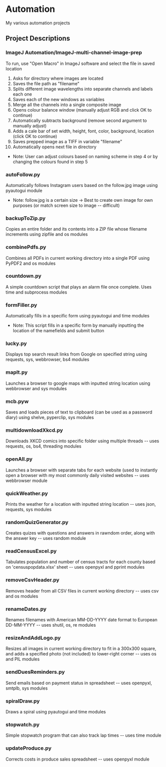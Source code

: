 <h1> Automation </h1>

<p> My various automation projects </p>

<h2>Project Descriptions</h2>

<h3><b>ImageJ Automation/ImageJ-multi-channel-image-prep</b></h3>
<p> To run, use "Open Macro" in ImageJ software and select the file in saved location </p>
<ol>
  <li> Asks for directory where images are located </li>
  <li> Saves the file path as "filename" </li>
  <li> Splits different image wavelengths into separate channels and labels each one </li>
  <li> Saves each of the new windows as variables </li>
  <li> Merge all the channels into a single composite image </li>
  <li> Opens colour balance window (manually adjust RGB and click OK to continue) </li>
  <li> Automatically subtracts background (remove second argument to manually adjust) </li>
  <li> Adds a cale bar of set width, height, font, color, background, location (click OK to continue) </li>
  <li> Saves prepped image as a TIFF in variable "filename" </li>
  <li> Automatically opens next file in directory </li>
</ol>

<ul>
  <li> Note: User can adjust colours based on naming scheme in step 4 or by changing the colours found in step 5</li>
</ul>

<h3><b>autoFollow.py</b></h3>
<p> Automatically follows Instagram users based on the follow.jpg image using pyautogui module </p>
<ul>
  <li>Note: follow.jpg is a certain size ->  Best to create own image for own purposes (or match screen size to image -- difficult)</li>
</ul>

<h3><b>backupToZip.py</b></h3>
<p> Copies an entire folder and its contents into a ZIP file whose filename increments using zipfile and os modules </p>
<h3><b>combinePdfs.py</b></h3>
<p> Combines all PDFs in current working directory into a single PDF using PyPDF2 and os modules </p>
<h3><b>countdown.py</b></h3>
<p> A simple countdown script that plays an alarm file once complete.  Uses time and subprocess modules </p>
<h3><b>formFiller.py</b></h3>
<p> Automatically fills in a specific form using pyautogui and time modules </p>
<ul>
  <li> Note: This script fills in a specific form by manually inputting the location of the namefields and submit button </li>
</ul>
<h3><b>lucky.py</b></h3>
<p> Displays top search result links from Google on specified string using requests, sys, webbrowser, bs4 modules </p>
<h3><b>mapIt.py</b></h3>
<p> Launches a browser to google maps with inputted string location using webbrowser and sys modules </p>
<h3><b>mcb.pyw</b></h3>
<p> Saves and loads pieces of text to clipboard (can be used as a password diary) using shelve, pyperclip, sys modules </p>
<h3><b>multidownloadXkcd.py</b></h3>
<p> Downloads XKCD comics into specific folder using multiple threads -- uses requests, os, bs4, threading modules </p>
<h3><b>openAll.py</b></h3>
<p> Launches a browser with separate tabs for each website (used to instantly open a browser with my most commonly daily visited websites -- uses webbrowser module </p>
<h3><b>quickWeather.py</b></h3>
<p> Prints the weather for a location with inputted string location -- uses json, requests, sys modules </p>
<h3><b>randomQuizGenerator.py</b></h3>
<p> Creates quizes with questions and answers in rawndom order, along with the answer key -- uses random module </p>
<h3><b>readCensusExcel.py</b></h3>
<p> Tabulates population and number of census tracts for each county based on 'censuspopdata.xlsx' sheet -- uses openpyxl and pprint modules </p>
<h3><b>removeCsvHeader.py</b></h3>
<p> Removes header from all CSV files in current working directory -- uses csv and os modules </p>
<h3><b>renameDates.py</b></h3>
<p> Renames filenames with American MM-DD-YYYY date format to European DD-MM-YYYY -- uses shutil, os, re modules </p>
<h3><b>resizeAndAddLogo.py</b></h3>
<p> Resizes all images in current working directory to fit in a 300x300 square, and adds a specified photo (not included) to lower-right corner -- uses os and PIL modules </p>
<h3><b>sendDuesReminders.py</b></h3>
<p> Send emails based on payment status in spreadsheet -- uses openpyxl, smtplb, sys modules </p>
<h3><b>spiralDraw.py</b></h3>
<p> Draws a spiral using pyautogui and time modules </p>
<h3><b>stopwatch.py</b></h3>
<p> Simple stopwatch program that can also track lap times -- uses time module </p>
<h3><b>updateProduce.py</b></h3>
<p> Corrects costs in produce sales spreadsheet -- uses openpyxl module </p>
